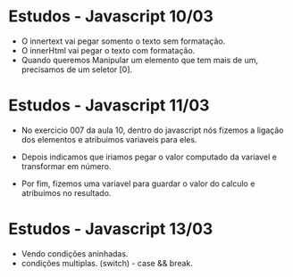 # Estudos - Javascript 10/03

- O innertext vai pegar somento o texto sem formatação. 
- O innerHtml vai pegar o texto com formatação.
- Quando queremos Manipular um elemento que tem mais de um, precisamos de um seletor [0].

# Estudos - Javascript 11/03

- No exercicio 007 da aula 10, dentro do javascript nós fizemos a ligação dos elementos e atribuimos variaveis para eles.

- Depois indicamos que iriamos pegar o valor computado da variavel e transformar em número.
- Por fim, fizemos uma variavel para guardar o valor do calculo e atribuimos no resultado.

# Estudos - Javascript 13/03

- Vendo condições aninhadas.
- condições multiplas. (switch) - case && break.